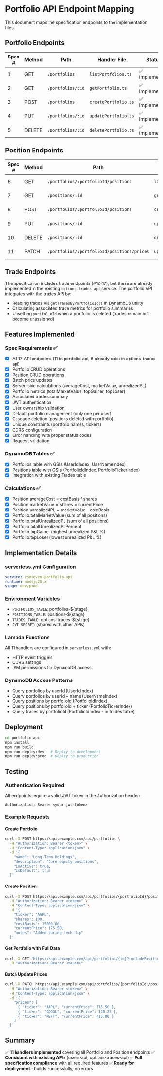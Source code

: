 # Portfolio API Endpoint Mapping

This document maps the specification endpoints to the implementation files.

## Portfolio Endpoints

| Spec # | Method | Path | Handler File | Status |
|--------|--------|------|--------------|--------|
| 1 | GET | `/portfolios` | `listPortfolios.ts` | ✅ Implemented |
| 2 | GET | `/portfolios/:id` | `getPortfolio.ts` | ✅ Implemented |
| 3 | POST | `/portfolios` | `createPortfolio.ts` | ✅ Implemented |
| 4 | PUT | `/portfolios/:id` | `updatePortfolio.ts` | ✅ Implemented |
| 5 | DELETE | `/portfolios/:id` | `deletePortfolio.ts` | ✅ Implemented |

## Position Endpoints

| Spec # | Method | Path | Handler File | Status |
|--------|--------|------|--------------|--------|
| 6 | GET | `/portfolios/:portfolioId/positions` | `listPositions.ts` | ✅ Implemented |
| 7 | GET | `/positions/:id` | `getPosition.ts` | ✅ Implemented |
| 8 | POST | `/portfolios/:portfolioId/positions` | `createPosition.ts` | ✅ Implemented |
| 9 | PUT | `/positions/:id` | `updatePosition.ts` | ✅ Implemented |
| 10 | DELETE | `/positions/:id` | `deletePosition.ts` | ✅ Implemented |
| 11 | PATCH | `/portfolios/:portfolioId/positions/prices` | `updatePositionPrices.ts` | ✅ Implemented |

## Trade Endpoints

The specification includes trade endpoints (#12-17), but these are already implemented in the existing `options-trades-api` service. The portfolio API integrates with the trades API by:
- Reading trades via `getTradesByPortfolioId()` in DynamoDB utility
- Calculating associated trade metrics for portfolio summaries
- Unsetting `portfolioId` when a portfolio is deleted (trades remain but become unassigned)

## Features Implemented

### Spec Requirements ✅
- [x] All 17 API endpoints (11 in portfolio-api, 6 already exist in options-trades-api)
- [x] Portfolio CRUD operations
- [x] Position CRUD operations
- [x] Batch price updates
- [x] Server-side calculations (averageCost, marketValue, unrealizedPL)
- [x] Portfolio metrics (totalMarketValue, topGainer, topLoser)
- [x] Associated trades summary
- [x] JWT authentication
- [x] User ownership validation
- [x] Default portfolio management (only one per user)
- [x] Cascade deletion (positions deleted with portfolio)
- [x] Unique constraints (portfolio names, tickers)
- [x] CORS configuration
- [x] Error handling with proper status codes
- [x] Request validation

### DynamoDB Tables ✅
- [x] Portfolios table with GSIs (UserIdIndex, UserNameIndex)
- [x] Positions table with GSIs (PortfolioIdIndex, PortfolioTickerIndex)
- [x] Integration with existing Trades table

### Calculations ✅
- [x] Position.averageCost = costBasis / shares
- [x] Position.marketValue = shares × currentPrice
- [x] Position.unrealizedPL = marketValue - costBasis
- [x] Portfolio.totalMarketValue (sum of all positions)
- [x] Portfolio.totalUnrealizedPL (sum of all positions)
- [x] Portfolio.totalUnrealizedPLPercent
- [x] Portfolio.topGainer (highest unrealized P&L %)
- [x] Portfolio.topLoser (lowest unrealized P&L %)

## Implementation Details

### serverless.yml Configuration
```yaml
service: zsmseven-portfolio-api
runtime: nodejs20.x
stage: dev/prod
```

### Environment Variables
- `PORTFOLIOS_TABLE`: portfolios-${stage}
- `POSITIONS_TABLE`: positions-${stage}
- `TRADES_TABLE`: options-trades-${stage}
- `JWT_SECRET`: (shared with other APIs)

### Lambda Functions
All 11 handlers are configured in `serverless.yml` with:
- HTTP event triggers
- CORS settings
- IAM permissions for DynamoDB access

### DynamoDB Access Patterns
- Query portfolios by userId (UserIdIndex)
- Query portfolios by userId + name (UserNameIndex)
- Query positions by portfolioId (PortfolioIdIndex)
- Query positions by portfolioId + ticker (PortfolioTickerIndex)
- Query trades by portfolioId (PortfolioIdIndex - in trades table)

## Deployment

```bash
cd portfolio-api
npm install
npm run build
npm run deploy:dev   # Deploy to development
npm run deploy:prod  # Deploy to production
```

## Testing

### Authentication Required
All endpoints require a valid JWT token in the Authorization header:
```
Authorization: Bearer <your-jwt-token>
```

### Example Requests

#### Create Portfolio
```bash
curl -X POST https://api.example.com/api/portfolios \
  -H "Authorization: Bearer <token>" \
  -H "Content-Type: application/json" \
  -d '{
    "name": "Long-Term Holdings",
    "description": "Core equity positions",
    "isActive": true,
    "isDefault": true
  }'
```

#### Create Position
```bash
curl -X POST https://api.example.com/api/portfolios/{portfolioId}/positions \
  -H "Authorization: Bearer <token>" \
  -H "Content-Type: application/json" \
  -d '{
    "ticker": "AAPL",
    "shares": 100,
    "costBasis": 15000.00,
    "currentPrice": 175.50,
    "notes": "Added during tech dip"
  }'
```

#### Get Portfolio with Full Data
```bash
curl -X GET "https://api.example.com/api/portfolios/{id}?includePositions=true&includeMetrics=true&includeTrades=true" \
  -H "Authorization: Bearer <token>"
```

#### Batch Update Prices
```bash
curl -X PATCH https://api.example.com/api/portfolios/{portfolioId}/positions/prices \
  -H "Authorization: Bearer <token>" \
  -H "Content-Type: application/json" \
  -d '{
    "prices": [
      { "ticker": "AAPL", "currentPrice": 175.50 },
      { "ticker": "GOOGL", "currentPrice": 140.25 },
      { "ticker": "MSFT", "currentPrice": 415.80 }
    ]
  }'
```

## Summary

✅ **11 handlers implemented** covering all Portfolio and Position endpoints
✅ **Consistent with existing APIs** (users-api, options-trades-api)
✅ **Full specification compliance** with all required features
✅ **Ready for deployment** - builds successfully, no errors
